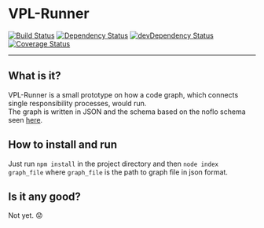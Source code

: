 # VPL-Runner

[![Build Status](https://travis-ci.org/graphnode/vpl-runner.svg?branch=master)](https://travis-ci.org/graphnode/vpl-runner)
[![Dependency Status](https://david-dm.org/graphnode/vpl-runner.svg)](https://david-dm.org/graphnode/vpl-runner)
[![devDependency Status](https://david-dm.org/graphnode/vpl-runner/dev-status.svg)](https://david-dm.org/graphnode/vpl-runner#info=devDependencies)
[![Coverage Status](https://coveralls.io/repos/github/graphnode/vpl-runner/badge.svg?branch=master)](https://coveralls.io/github/graphnode/vpl-runner?branch=master)
___
## What is it?

VPL-Runner is a small prototype on how a code graph, which connects single responsibility processes, would run.  
The graph is written in JSON and the schema based on the noflo schema seen [here](https://github.com/noflo/noflo/blob/master/graph-schema.json).

## How to install and run

Just run `npm install` in the project directory and then `node index graph_file` where `graph_file` is the path to graph file in json format.

## Is it any good?

Not yet. :worried: